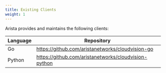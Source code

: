 ```yaml
---
title: Existing Clients
weight: 1
---
```


Arista provides and maintains the following clients:

| Language | Repository                                                 |
|----------|------------------------------------------------------------|
| Go       | https://github.com/aristanetworks/cloudvision-go           |
| Python   | https://github.com/aristanetworks/cloudvision-python       |
